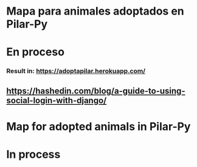 # Mapa para animales adoptados en Pilar-Py
# En proceso 
### Result in: https://adoptapilar.herokuapp.com/

## https://hashedin.com/blog/a-guide-to-using-social-login-with-django/
# Map for adopted animals in Pilar-Py
# In process 
